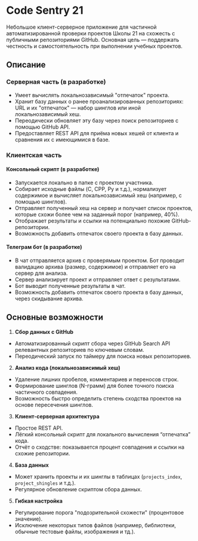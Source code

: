 # Code Sentry 21

Небольшое клиент-серверное приложение для частичной автоматизированной проверки проектов Школы 21 на схожесть с публичными репозиториями GitHub. Основная цель — поддержать честность и самостоятельность при выполнении учебных проектов.

## Описание

### Серверная часть (в разработке)
  - Умеет вычислять локальнозависимый "отпечаток" проекта.
  - Хранит базу данных о ранее проанализированных репозиториях: URL и их "отпечаток" — набор шинглов или иной локальнозависимый хеш.
  - Переодически обновляет эту базу через поиск репозиториев с помощью GitHub API.
  - Предоставляет REST API для приёма новых хешей от клиента и сравнения их с имеющимися в базе.

### Клиентская часть

#### Консольный скрипт (в разработке)
  - Запускается локально в папке с проектом участника.
  - Собирает исходные файлы (C, CPP, Py и т.д.), нормализует содержимое и вычисляет локальнозависимый хеш (например, с помощью шинглов).
  - Отправляет полученный хеш на сервер и получает список проектов, которые схожи более чем на заданный порог (например, 40%).
  - Отображает результаты и ссылки на потенциально похожие GitHub-репозитории.
  - Возможность добавить отпечаток своего проекта в базу данных.

#### Телеграм бот (в разработке)
  - В чат отправляется архив с проверямым проектом. Бот проводит валидацию архива (размер, содержимое) и отправляет его на сервер для анализа.
  - Сервер анализирует проект и отправляет ответ с результатами.
  - Бот выводит полученные результаты в чат.
  - Возможность добавить отпечаток своего проекта в базу данных, через скидывание архива.

## Основные возможности

1. **Сбор данных с GitHub**
  - Автоматизированный скрипт сбора через GitHub Search API релевантных репозиториев по ключевым словам.
  - Переодический запуск по таймеру для поиска новых репозиториев.

2. **Анализ кода (локальнозависимый хеш)**
  - Удаление лишних пробелов, комментариев и переносов строк.
  - Формирование шинглов (N-грамм) для более точного поиска частичного совпадения.
  - Возможность быстро определить степень сходства проектов на основе пересечения шинглов.

3. **Клиент-серверная архитектура**
  - Простое REST API.
  - Лёгкий консольный скрипт для локального вычисления “отпечатка” кода.
  - Отчёт о сходстве: показывается процент совпадения и ссылки на схожие репозитории.

4. **База данных**
  - Может хранить проекты и их шинглы в таблицах (`projects_index`, `project_shingles` и т.д.).
  - Регулярное обновление скриптом сбора данных.

5. **Гибкая настройка**
  - Регулирование порога "подозрительной схожести" (процентовое значение).
  - Исключение некоторых типов файлов (например, библиотеки, обычные тестовые файлы, изображения и тд.).
